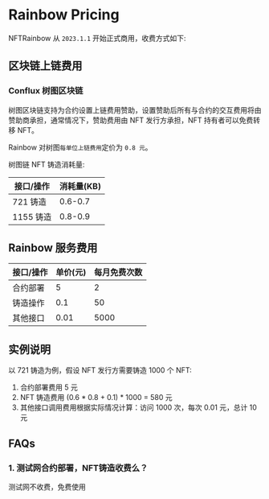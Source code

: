 # Rainbow Pricing

NFTRainbow 从 `2023.1.1` 开始正式商用，收费方式如下:

## 区块链上链费用

### Conflux 树图区块链

树图区块链支持为合约设置上链费用赞助，设置赞助后所有与合约的交互费用将由赞助商承担，通常情况下，赞助费用由 NFT 发行方承担，NFT 持有者可以免费转移 NFT。

Rainbow 对树图`每单位上链费用`定价为 `0.8 元`。

树图链 NFT 铸造消耗量:

| 接口/操作  | 消耗量(KB)  |
|---|---|
| 721 铸造  | 0.6-0.7  |
| 1155 铸造  | 0.8-0.9  |

## Rainbow 服务费用

| 接口/操作  | 单价(元)  | 每月免费次数 |
|---|---| --- |
| 合约部署  | 5  |  2   |
| 铸造操作  | 0.1  |  50   |
| 其他接口  | 0.01  |  5000   |

## 实例说明

以 721 铸造为例，假设 NFT 发行方需要铸造 1000 个 NFT:

1. 合约部署费用 5 元
2. NFT 铸造费用 (0.6 * 0.8 + 0.1) * 1000 = 580 元
3. 其他接口调用费用根据实际情况计算：访问 1000 次，每次 0.01 元，总计 10 元

## FAQs

### 1. 测试网合约部署，NFT铸造收费么？

测试网不收费，免费使用